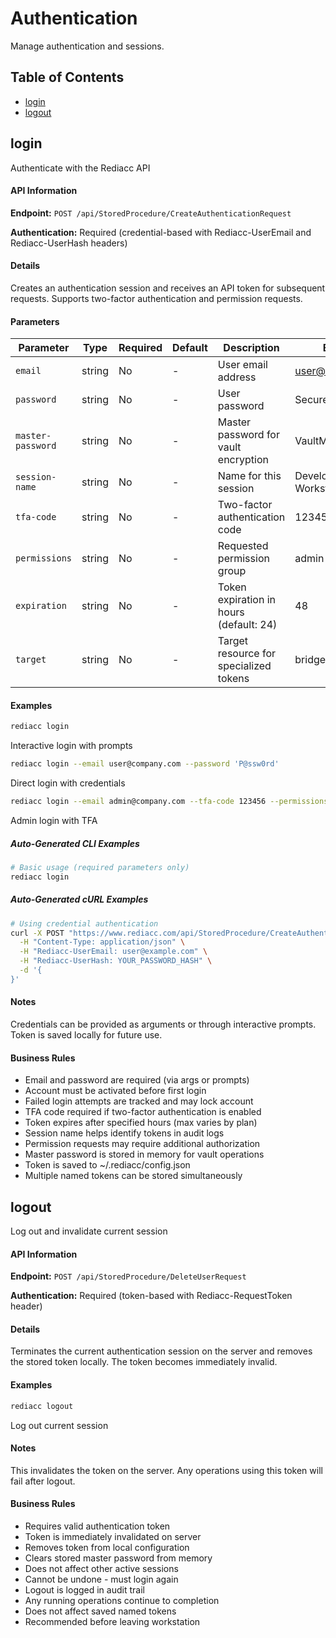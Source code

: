 # Authentication

Manage authentication and sessions.

## Table of Contents

- [login](#login)
- [logout](#logout)


## login

Authenticate with the Rediacc API

#### API Information

**Endpoint:** `POST /api/StoredProcedure/CreateAuthenticationRequest`

**Authentication:** Required (credential-based with Rediacc-UserEmail and Rediacc-UserHash headers)

#### Details

Creates an authentication session and receives an API token for subsequent requests. Supports two-factor authentication and permission requests.

#### Parameters

| Parameter | Type | Required | Default | Description | Example |
|-----------|------|----------|---------|-------------|---------|
| `email` | string | No | - | User email address | user@company.com |
| `password` | string | No | - | User password | SecureP@ssw0rd |
| `master-password` | string | No | - | Master password for vault encryption | VaultM@sterKey |
| `session-name` | string | No | - | Name for this session | Development Workstation |
| `tfa-code` | string | No | - | Two-factor authentication code | 123456 |
| `permissions` | string | No | - | Requested permission group | admin |
| `expiration` | string | No | - | Token expiration in hours (default: 24) | 48 |
| `target` | string | No | - | Target resource for specialized tokens | bridge-01 |

#### Examples

```bash
rediacc login
```
Interactive login with prompts

```bash
rediacc login --email user@company.com --password 'P@ssw0rd'
```
Direct login with credentials

```bash
rediacc login --email admin@company.com --tfa-code 123456 --permissions admin
```
Admin login with TFA

##### Auto-Generated CLI Examples

```bash
# Basic usage (required parameters only)
rediacc login
```

##### Auto-Generated cURL Examples

```bash
# Using credential authentication
curl -X POST "https://www.rediacc.com/api/StoredProcedure/CreateAuthenticationRequest" \
  -H "Content-Type: application/json" \
  -H "Rediacc-UserEmail: user@example.com" \
  -H "Rediacc-UserHash: YOUR_PASSWORD_HASH" \
  -d '{
}'
```

#### Notes

Credentials can be provided as arguments or through interactive prompts. Token is saved locally for future use.

#### Business Rules

- Email and password are required (via args or prompts)
- Account must be activated before first login
- Failed login attempts are tracked and may lock account
- TFA code required if two-factor authentication is enabled
- Token expires after specified hours (max varies by plan)
- Session name helps identify tokens in audit logs
- Permission requests may require additional authorization
- Master password is stored in memory for vault operations
- Token is saved to ~/.rediacc/config.json
- Multiple named tokens can be stored simultaneously


## logout

Log out and invalidate current session

#### API Information

**Endpoint:** `POST /api/StoredProcedure/DeleteUserRequest`

**Authentication:** Required (token-based with Rediacc-RequestToken header)

#### Details

Terminates the current authentication session on the server and removes the stored token locally. The token becomes immediately invalid.

#### Examples

```bash
rediacc logout
```
Log out current session

#### Notes

This invalidates the token on the server. Any operations using this token will fail after logout.

#### Business Rules

- Requires valid authentication token
- Token is immediately invalidated on server
- Removes token from local configuration
- Clears stored master password from memory
- Does not affect other active sessions
- Cannot be undone - must login again
- Logout is logged in audit trail
- Any running operations continue to completion
- Does not affect saved named tokens
- Recommended before leaving workstation

